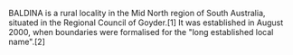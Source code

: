 BALDINA is a rural locality in the Mid North region of South Australia, situated in the Regional Council of Goyder.[1] It was established in August 2000, when boundaries were formalised for the "long established local name".[2]
